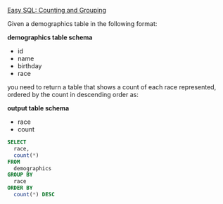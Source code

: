 [Easy SQL: Counting and Grouping](https://www.codewars.com/kata/594633020a561e329a0000a2)

Given a demographics table in the following format:

**demographics table schema**

- id
- name
- birthday
- race

you need to return a table that shows a count of each race represented, ordered by the count in descending order as:

**output table schema**

- race
- count

```sql
SELECT
  race,
  count(*)
FROM
  demographics
GROUP BY
  race
ORDER BY
  count(*) DESC
```
